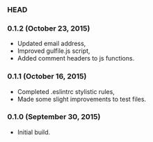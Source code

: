 ### HEAD

### 0.1.2 (October 23, 2015)

  * Updated email address,
  * Improved gulfile.js script,
  * Added comment headers to js functions.


### 0.1.1 (October 16, 2015)

 * Completed .eslintrc stylistic rules,
 * Made some slight improvements to test files.


### 0.1.0 (September 30, 2015)

* Initial build.
